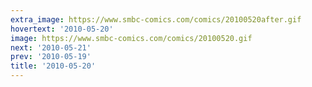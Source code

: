```yaml
---
extra_image: https://www.smbc-comics.com/comics/20100520after.gif
hovertext: '2010-05-20'
image: https://www.smbc-comics.com/comics/20100520.gif
next: '2010-05-21'
prev: '2010-05-19'
title: '2010-05-20'
---
```

